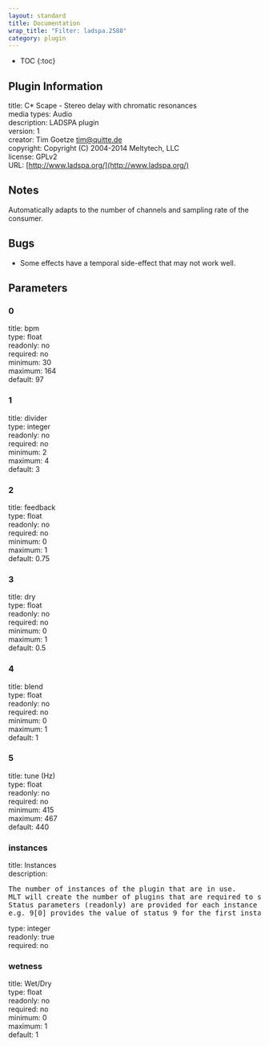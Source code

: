 ```yaml
---
layout: standard
title: Documentation
wrap_title: "Filter: ladspa.2588"
category: plugin
---
```

* TOC
{:toc}

## Plugin Information

title: C* Scape - Stereo delay with chromatic resonances  
media types:
Audio  
description: LADSPA plugin  
version: 1  
creator: Tim Goetze <tim@quitte.de>  
copyright: Copyright (C) 2004-2014 Meltytech, LLC  
license: GPLv2  
URL: [http://www.ladspa.org/](http://www.ladspa.org/)  

## Notes

Automatically adapts to the number of channels and sampling rate of the consumer.

## Bugs

* Some effects have a temporal side-effect that may not work well.


## Parameters

### 0

title: bpm    
type: float  
readonly: no  
required: no  
minimum: 30  
maximum: 164  
default: 97  

### 1

title: divider    
type: integer  
readonly: no  
required: no  
minimum: 2  
maximum: 4  
default: 3  

### 2

title: feedback    
type: float  
readonly: no  
required: no  
minimum: 0  
maximum: 1  
default: 0.75  

### 3

title: dry    
type: float  
readonly: no  
required: no  
minimum: 0  
maximum: 1  
default: 0.5  

### 4

title: blend    
type: float  
readonly: no  
required: no  
minimum: 0  
maximum: 1  
default: 1  

### 5

title: tune (Hz)    
type: float  
readonly: no  
required: no  
minimum: 415  
maximum: 467  
default: 440  

### instances

title: Instances    
description:
<pre>
The number of instances of the plugin that are in use.
MLT will create the number of plugins that are required to support the number of audio channels.
Status parameters (readonly) are provided for each instance and are accessed by specifying the instance number after the identifier (starting at zero).
e.g. 9[0] provides the value of status 9 for the first instance.
</pre>
type: integer  
readonly: true  
required: no  

### wetness

title: Wet/Dry    
type: float  
readonly: no  
required: no  
minimum: 0  
maximum: 1  
default: 1  

